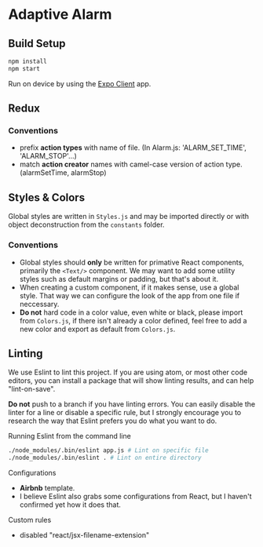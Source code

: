 # Adaptive Alarm

## Build Setup

``` bash
npm install
npm start
```
Run on device by using the [Expo Client](https://expo.io/tools#client) app.

## Redux
### Conventions
- prefix **action types** with name of file. (In Alarm.js: 'ALARM_SET_TIME', 'ALARM_STOP'...)
- match **action creator** names with camel-case version of action type. (alarmSetTime, alarmStop)

## Styles & Colors
Global styles are written in ```Styles.js``` and may be imported directly or with object deconstruction from the ```constants``` folder.
### Conventions
- Global styles should **only** be written for primative React components, primarily the ```<Text/>``` component. We may want to add some utility styles such as default margins or padding, but that's about it.
- When creating a custom component, if it makes sense, use a global style. That way we can configure the look of the app from one file if neccessary.
- **Do not** hard code in a color value, even white or black, please import from ```Colors.js```, if there isn't already a color defined, feel free to add a new color and export as default from ```Colors.js```.

## Linting

We use Eslint to lint this project.
If you are using atom, or most other code editors, you can install a package that will show linting
results, and can help "lint-on-save". 

**Do not** push to a branch if you have linting errors.
You can easily disable the linter for a line or disable a specific rule, but I strongly encourage you to research the way that Eslint prefers you do what you want to do.

Running Eslint from the command line
``` bash
./node_modules/.bin/eslint app.js # Lint on specific file
./node_modules/.bin/eslint . # Lint on entire directory
```
Configurations
- **Airbnb** template. 
- I believe Eslint also grabs some configurations from React, but I haven't confirmed yet how it does that.

Custom rules
- disabled "react/jsx-filename-extension"
